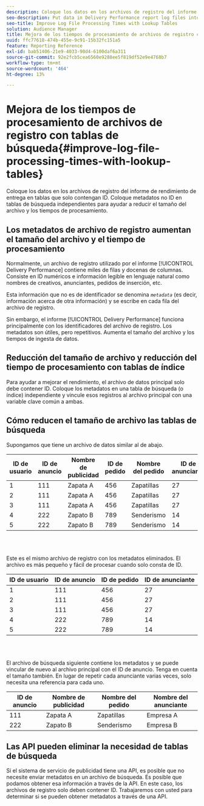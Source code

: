 ```yaml
---
description: Coloque los datos en los archivos de registro del informe de rendimiento de entrega en tablas que solo contengan ID. Coloque metadatos no ID en tablas de búsqueda independientes para ayudar a reducir el tamaño del archivo y los tiempos de procesamiento.
seo-description: Put data in Delivery Performance report log files into tables that contain IDs only. Put non-ID metadata in separate lookup tables to help reduce file size and processing times.
seo-title: Improve Log File Processing Times with Lookup Tables
solution: Audience Manager
title: Mejora de los tiempos de procesamiento de archivos de registro con tablas de búsqueda
uuid: ffc77618-474b-455e-9c91-15b32fc151a5
feature: Reporting Reference
exl-id: bab51406-21e9-4033-90d4-6100daf6a311
source-git-commit: 92e2fcb5cea6560e9288ee5f819df52e9e4768b7
workflow-type: tm+mt
source-wordcount: '464'
ht-degree: 13%

---
```


# Mejora de los tiempos de procesamiento de archivos de registro con tablas de búsqueda{#improve-log-file-processing-times-with-lookup-tables}

Coloque los datos en los archivos de registro del informe de rendimiento de entrega en tablas que solo contengan ID. Coloque metadatos no ID en tablas de búsqueda independientes para ayudar a reducir el tamaño del archivo y los tiempos de procesamiento.

<!-- 

c_lookup_tables.xml

 -->

## Los metadatos de archivo de registro aumentan el tamaño del archivo y el tiempo de procesamiento

Normalmente, un archivo de registro utilizado por el informe [!UICONTROL Delivery Performance] contiene miles de filas y docenas de columnas. Consiste en ID numéricos e información legible en lenguaje natural como nombres de creativos, anunciantes, pedidos de inserción, etc.

Esta información que no es de identificador se denomina *`metadata`* (es decir, información acerca de otra información) y se escribe en cada fila del archivo de registro.

Sin embargo, el informe [!UICONTROL Delivery Performance] funciona principalmente con los identificadores del archivo de registro. Los metadatos son útiles, pero repetitivos. Aumenta el tamaño del archivo y los tiempos de ingesta de datos.

## Reducción del tamaño de archivo y reducción del tiempo de procesamiento con tablas de índice

Para ayudar a mejorar el rendimiento, el archivo de datos principal solo debe contener ID. Coloque los metadatos en una tabla de búsqueda (o índice) independiente y vincule esos registros al archivo principal con una variable clave común a ambas.

## Cómo reducen el tamaño de archivo las tablas de búsqueda

Supongamos que tiene un archivo de datos similar al de abajo.

| ID de usuario | ID de anuncio | Nombre de publicidad | ID de pedido | Nombre del pedido | ID de anunciante | Nombre del anunciante |
|---|---|---|---|---|---|---|
| 1 | 111 | Zapata A | 456 | Zapatillas | 27 | Empresa A |
| 2 | 111 | Zapata A | 456 | Zapatillas | 27 | Empresa A |
| 3 | 111 | Zapata A | 456 | Zapatillas | 27 | Empresa A |
| 4 | 222 | Zapato B | 789 | Senderismo | 14 | Empresa B |
| 5 | 222 | Zapato B | 789 | Senderismo | 14 | Empresa B |

<br> 

Este es el mismo archivo de registro con los metadatos eliminados. El archivo es más pequeño y fácil de procesar cuando solo consta de ID.

| ID de usuario | ID de anuncio | ID de pedido | ID de anunciante |
|---|---|---|---|
| 1 | 111 | 456 | 27 |
| 2 | 111 | 456 | 27 |
| 3 | 111 | 456 | 27 |
| 4 | 222 | 789 | 14 |
| 5 | 222 | 789 | 14 |

<br> 

El archivo de búsqueda siguiente contiene los metadatos y se puede vincular de nuevo al archivo principal con el ID de anuncio. Tenga en cuenta el tamaño también. En lugar de repetir cada anunciante varias veces, solo necesita una referencia para cada uno.

| ID de anuncio | Nombre de publicidad | Nombre del pedido | Nombre del anunciante |
|---|---|---|---|
| 111 | Zapata A | Zapatillas | Empresa A |
| 222 | Zapato B | Senderismo | Empresa B |

## Las API pueden eliminar la necesidad de tablas de búsqueda

Si el sistema de servicio de publicidad tiene una API, es posible que no necesite enviar metadatos en un archivo de búsqueda. Es posible que podamos obtener esa información a través de la API. En este caso, los archivos de registro solo deben contener ID. Trabajaremos con usted para determinar si se pueden obtener metadatos a través de una API.

